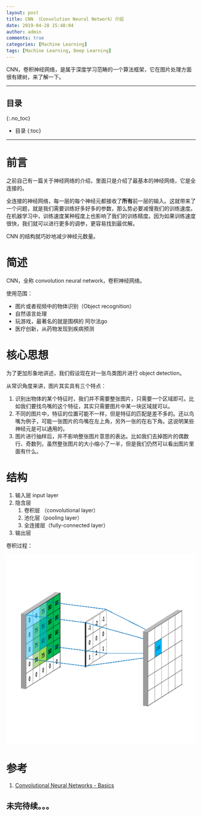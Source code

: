 ```yaml
---
layout: post
title: CNN （Convolution Neural Network）介绍
date: 2019-04-28 15:48:04
author: admin
comments: true
categories: [Machine Learning]
tags: [Machine Learning, Deep Learning]
---
```


CNN，卷积神经网络，是属于深度学习范畴的一个算法框架，它在图片处理方面很有建树，来了解一下。

<!-- more -->

---
## 目录
{:.no_toc}

* 目录
{:toc}
---

# 前言

之前自己有一篇关于神经网络的介绍，里面只是介绍了最基本的神经网络，它是全连接的。

全连接的神经网络，每一层的每个神经元都接收了**所有**前一层的输入。这就带来了一个问题，就是我们需要训练好多好多的参数，那么势必要减慢我们的训练速度。在机器学习中，训练速度某种程度上也影响了我们的训练精度。因为如果训练速度很快，我们就可以进行更多的调参，更容易找到最优解。

CNN 的结构就巧妙地减少神经元数量。

# 简述

CNN，全称 convolution neural network，卷积神经网络。

使用范围：

- 图片或者视频中的物体识别（Object recognition）
- 自然语言处理
- 玩游戏，最著名的就是围棋的 阿尔法go
- 医疗创新，从药物发现到疾病预测

# 核心思想

为了更加形象地讲述，我们假设现在对一张鸟类图片进行 object detection。

从常识角度来讲，图片其实具有三个特点：

1. 识别出物体的某个特征时，我们并不需要整张图片，只需要一个区域即可。比如我们要找鸟嘴的这个特征，其实只需要图片中某一块区域就可以。
2. 不同的图片中，特征的位置可能不一样，但是特征的匹配是差不多的。还以鸟嘴为例子，可能一张图片的鸟嘴在左上角，另外一张的在右下角。这说明某些神经元是可以通用的。
3. 图片进行抽样后，并不影响整张图片意思的表达。比如我们去掉图片的偶数行、奇数列，虽然整张图片的大小缩小了一半，但是我们仍然可以看出图片里面有什么。

# 结构

1. 输入层 input layer
2. 隐含层
   1. 卷积层 （convolutional layer）
   2. 池化层（pooling layer）
   3. 全连接层（fully-connected layer）
3. 输出层

卷积过程：

[![](/images/posts/CNN-kernel-mv.gif)](/images/posts/CNN-kernel-mv.gif) 

# 参考

1. [Convolutional Neural Networks - Basics](https://mlnotebook.github.io/post/CNN1/)



## 未完待续。。。

